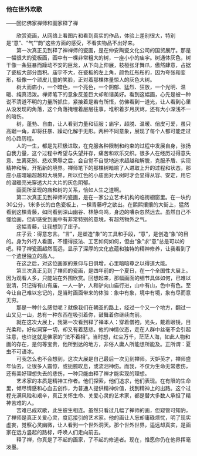 ### 他在世外欢歌  
——回忆佛家禅师和画家释了禅  

　　欣赏瓷画，从网络上看图片和看到真实的作品，体验上差别很大，特别是“意”、“气”“韵”这些方面的感受，不看实物品不出好来。  
　　第一次真正见到释了禅禅师的瓷画，是在仲安陶瓷文化公司的国贸展厅。那是一幅很大的瓷板画，画中有一棵非常粗大的树，一座小小的庙宇。树通体灰色，树干像一条狂暴而躁动不安的巨龙，从下向上伸展，枝桠张牙舞爪，傲然肆意，占据了瓷板大部分面积。庙宇不大，在瓷板的左上角，颜色红彤彤的，因为夸张和变形，极像一个顽皮儿童的笑脸，正对着那棵体量惊人的灰色大树。  
　　树大而庙小，一个暗色，一个亮色，一个阴郁、猛烈、狂放，一个光明、温暖、纯真活泼。禅师笔下的意象反差巨大却和谐美好。看到这幅画，心先是被一种说不清道不明的力量所抓住，紧接着是若有所悟，仿佛看到一道光，让人看到心里从没发现的角落，这个角落掩埋着层层往事，堆积着岁月灰烬，还有大小深浅不一的暗伤。  
　　树，蓬勃、自由，让人看到力量和征服；庙宇，超脱、温暖、俏皮可爱，虽只高踞一角，却将狂暴、躁动化解于无形。两种不同意象，展现了每个人都可能走过的心路历程。  
　　人的一生，都是先积极进取，在克服各种限制和约束的过程中发展自身，张扬自我力量，这个过程中希望与失望并存，痛苦和欢乐交织。很多人在经历过得意失意、生离死别、悲欢荣辱之后，会自觉不自觉地追求超越和解脱，克服矛盾、实现精神和解，开拓新的境界。禅师笔下的那棵树暗喻了人进取上升的过程和状态，那座小庙暗喻超越和大境界，所以红色的小庙面对大树时才会显得从容、安定，用它的温暖亮光穿透大片大片的灰色阴郁。  
　　画面所呈现的庙和树的关系，恰如人生之道啊。  
　　第二次真正见到禅师的瓷画，是在一家公立艺术机构的临街橱窗里。在一块约30公分，1米多长的白色瓷板上，一棵青藤呼之欲出。在熙熙攘攘的大街上，猛然看到这棵青藤，如同看到深山幽谷、林静鸟鸣，身边的嘈杂忽然远去。虽然自己不懂绘画，但却感受到画中有非常特别的意境，有超然物外之气。  
　　这幅青藤，让我想到了庄子。  
　　庄子云：得意忘言。“言”，是塑造“象”的工具和手段，“意”，是创造“象”的目的。身为外行人看画，不懂得技法、工艺如何如何，但由“象”求“意”总是可以的吧。释了禅瓷画超然高远，显示了深厚的文化底蕴和独特的精神修养，让我看到了一个遗世独立的高人。  
　　在这之后，对这位画家的景仰与日俱增，心里暗暗尊之以得道大能。  
　　第三次真正见到了禅师的瓷画，是四年前的一个夏日，在一个全国性大展上。因为观看人多，只能站在外围欣赏。回想起来，那幅画面的细节具体如何，已难以说清，只记得有山有庙，一人一驴，人和驴向山庙行进，山中有山，色中有色。至今让自己难以忘记的，是当时画面带来的体验：象中有象，境中有境，象有尽而意无穷。  
　　那是一种什么感觉呢？就像我们在朝圣的路上，经过一个又一个地方，翻过一山又见一山，总有一种东西在吸引着你，鼓舞着你继续向前。  
　　就在这次大展上，我第一次看到释了禅本人：穿着僧袍，光头，戴着眼镜，目光柔和，好似洞穿一切，却又有着慈悲。他的神情仪态，走在人群中丝毫不会引起注意，也许这就是佛家的“法不着相”。当时想，红尘万千，茫茫人海，如此人物和画的存在，是何等宝贵，他所到达的地方，非俗人庸人所能想所能及。正所谓：夏虫不可语冰。  
　　可我怎么也不会想到，这次大展是自己最后一次见到禅师。天妒英才，禅师盛年仙去，让很多人震惊，或扼腕叹息，或流泪神伤。而我，不仅为生命无常悲伤，还有美好理想失去的悲伤，一种只能由释了禅才能实现的理想。  
　　艺术家的本质是精神工作者。他们探索，他们追求，他们表现。在有限的生命里，倾尽情感和心血去创作，为普通人提供精神价值，找到精神上的出路。这个过程充满风险和艰辛，真正关怀生命、关爱心灵的艺术家，都是替大多数人承担了精神苦难的人。  
　　苦难已成欢歌，此生彼生相连。虽然只看过几幅了禅师的画，但窥管可知豹，了禅师是真正关爱心灵，度厄接引的艺术家。他的画让人忘却庸碌烦忧，明了现实虚妄，觉察心灵幽微，让人看到一个世外洞天。那个世外世界，遥远却真实，是画家在远方竖起的路标，呼唤人们走向前去。  
　　释了禅，你真是了不起的画家，了不起的修道者。现在，惟愿你仍在他界挥毫泼墨。 
